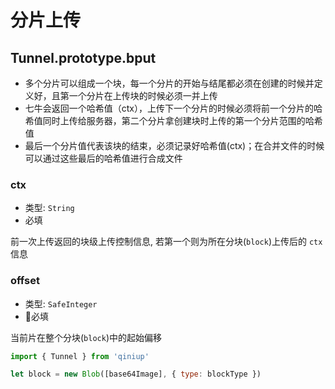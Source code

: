# 分片上传

## Tunnel.prototype.bput

- 多个分片可以组成一个块，每一个分片的开始与结尾都必须在创建的时候并定义好，且第一个分片在上传块的时候必须一并上传
- 七牛会返回一个哈希值（ctx），上传下一个分片的时候必须将前一个分片的哈希值同时上传给服务器，第二个分片拿创建块时上传的第一个分片范围的哈希值
- 最后一个分片值代表该块的结束，必须记录好哈希值(ctx)；在合并文件的时候可以通过这些最后的哈希值进行合成文件

### ctx

- 类型: `String`
- 必填

前一次上传返回的块级上传控制信息, 若第一个则为所在分块(`block`)上传后的 `ctx` 信息

### offset

- 类型: `SafeInteger`
- 必填

当前片在整个分块(`block`)中的起始偏移

```Javascript
import { Tunnel } from 'qiniup'

let block = new Blob([base64Image], { type: blockType })

```
